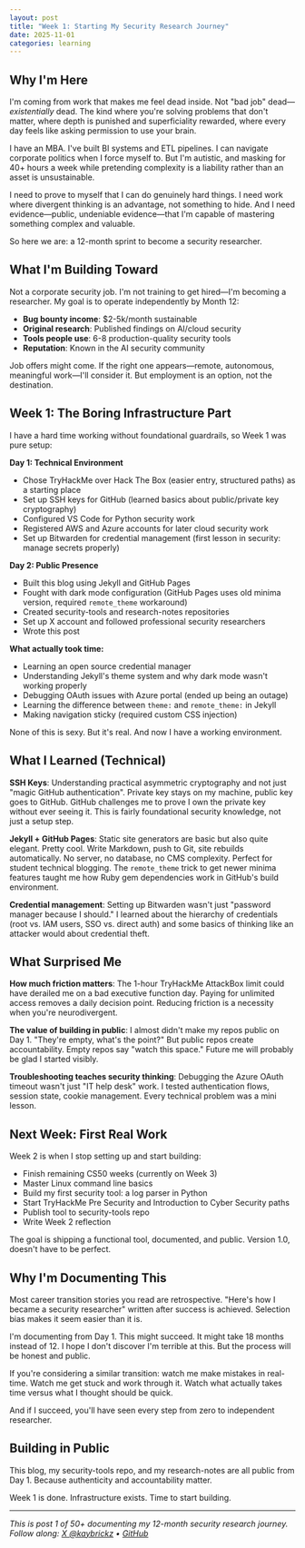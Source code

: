 ```yaml
---
layout: post
title: "Week 1: Starting My Security Research Journey"
date: 2025-11-01
categories: learning
---
```


## Why I'm Here

I'm coming from work that makes me feel dead inside. Not "bad job" dead—*existentially* dead. The kind where you're solving problems that don't matter, where depth is punished and superficiality rewarded, where every day feels like asking permission to use your brain.

I have an MBA. I've built BI systems and ETL pipelines. I can navigate corporate politics when I force myself to. But I'm autistic, and masking for 40+ hours a week while pretending complexity is a liability rather than an asset is unsustainable.

I need to prove to myself that I can do genuinely hard things. I need work where divergent thinking is an advantage, not something to hide. And I need evidence—public, undeniable evidence—that I'm capable of mastering something complex and valuable.

So here we are: a 12-month sprint to become a security researcher.

## What I'm Building Toward

Not a corporate security job. I'm not training to get hired—I'm becoming a researcher. My goal is to operate independently by Month 12:

- **Bug bounty income**: $2-5k/month sustainable
- **Original research**: Published findings on AI/cloud security
- **Tools people use**: 6-8 production-quality security tools
- **Reputation**: Known in the AI security community

Job offers might come. If the right one appears—remote, autonomous, meaningful work—I'll consider it. But employment is an option, not the destination.

## Week 1: The Boring Infrastructure Part

I have a hard time working without foundational guardrails, so Week 1 was pure setup:

**Day 1: Technical Environment**
- Chose TryHackMe over Hack The Box (easier entry, structured paths) as a starting place
- Set up SSH keys for GitHub (learned basics about public/private key cryptography)
- Configured VS Code for Python security work
- Registered AWS and Azure accounts for later cloud security work
- Set up Bitwarden for credential management (first lesson in security: manage secrets properly)

**Day 2: Public Presence**
- Built this blog using Jekyll and GitHub Pages
- Fought with dark mode configuration (GitHub Pages uses old minima version, required `remote_theme` workaround)
- Created security-tools and research-notes repositories
- Set up X account and followed professional security researchers
- Wrote this post

**What actually took time:**
- Learning an open source credential manager
- Understanding Jekyll's theme system and why dark mode wasn't working properly
- Debugging OAuth issues with Azure portal (ended up being an outage)
- Learning the difference between `theme:` and `remote_theme:` in Jekyll
- Making navigation sticky (required custom CSS injection)

None of this is sexy. But it's real. And now I have a working environment.

## What I Learned (Technical)

**SSH Keys**: Understanding practical asymmetric cryptography and not just "magic GitHub authentication". Private key stays on my machine, public key goes to GitHub. GitHub challenges me to prove I own the private key without ever seeing it. This is fairly foundational security knowledge, not just a setup step.

**Jekyll + GitHub Pages**: Static site generators are basic but also quite elegant. Pretty cool. Write Markdown, push to Git, site rebuilds automatically. No server, no database, no CMS complexity. Perfect for student technical blogging. The `remote_theme` trick to get newer minima features taught me how Ruby gem dependencies work in GitHub's build environment.

**Credential management**: Setting up Bitwarden wasn't just "password manager because I should." I learned about the hierarchy of credentials (root vs. IAM users, SSO vs. direct auth) and some basics of thinking like an attacker would about credential theft.

## What Surprised Me

**How much friction matters**: The 1-hour TryHackMe AttackBox limit could have derailed me on a bad executive function day. Paying for unlimited access removes a daily decision point. Reducing friction is a necessity when you're neurodivergent.

**The value of building in public**: I almost didn't make my repos public on Day 1. "They're empty, what's the point?" But public repos create accountability. Empty repos say "watch this space." Future me will probably be glad I started visibly.

**Troubleshooting teaches security thinking**: Debugging the Azure OAuth timeout wasn't just "IT help desk" work. I tested authentication flows, session state, cookie management. Every technical problem was a mini lesson.

## Next Week: First Real Work

Week 2 is when I stop setting up and start building:

- Finish remaining CS50 weeks (currently on Week 3)
- Master Linux command line basics
- Build my first security tool: a log parser in Python
- Start TryHackMe Pre Security and Introduction to Cyber Security paths
- Publish tool to security-tools repo
- Write Week 2 reflection

The goal is shipping a functional tool, documented, and public. Version 1.0, doesn't have to be perfect.

## Why I'm Documenting This

Most career transition stories you read are retrospective. "Here's how I became a security researcher" written after success is achieved. Selection bias makes it seem easier than it is.

I'm documenting from Day 1. This might succeed. It might take 18 months instead of 12. I hope I don't discover I'm terrible at this. But the process will be honest and public.

If you're considering a similar transition: watch me make mistakes in real-time. Watch me get stuck and work through it. Watch what actually takes time versus what I thought should be quick.

And if I succeed, you'll have seen every step from zero to independent researcher.

## Building in Public

This blog, my security-tools repo, and my research-notes are all public from Day 1. Because authenticity and accountability matter.

Week 1 is done. Infrastructure exists. Time to start building.

---

*This is post 1 of 50+ documenting my 12-month security research journey. Follow along: [X @kaybrickz](https://x.com/kaybrickz) • [GitHub](https://github.com/kbrickz)*
